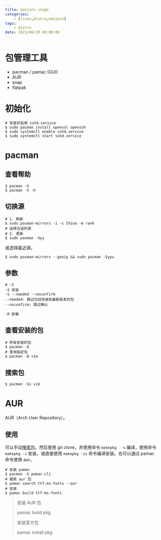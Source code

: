```yaml
---
title: manjaro usage
categories: 
	- [linux,distro,manjaro]
tags:
	- distro
date: 2023/06/20 00:00:00
---
```


# 包管理工具

- pacman / pamac (GUI)
- AUR
- snap
- flatpak

# 初始化

```shell
# 安装并启用 sshd.service
$ sudo pacman install openssl openssh
$ sudo systemctl enable sshd.service
$ sudo systemctl start sshd.service
```

# pacman

## 查看帮助

```shell
$ pacman -h
$ pacman -S -h
```

## 切换源

```shell
# 1. 刷新
$ sudo pacman-mirrors -i -c China -m rank
# 选择合适的源
# 2. 更新
$ sudo pacman -Syy
```

或选择最近源。

```shell
$ sudo pacman-mirrors --geoip && sudo pacman -Syyu
```

## 参数

```shell
# -S
-S 安装
-S --needed --noconfirm
--needed: 跳过已经安装到最新版本的包
--noconfirm: 跳过确认

-R 卸载
```

## 查看安装的包

```shell
# 所有安装的包
$ pacman -Q
# 查询指定包
$ pacman -Q vim
```

## 搜索包

```shell
$ pacman -Ss vim
```

# AUR

AUR（Arch User Repository）。

## 使用

可以手动[搜索包](https://aur.archlinux.org/packages)，然后使用 git clone，并使用命令 `makepkg  -s` 编译，使用命令 `makepkg -i` 安装，或直接使用 `makepkg -is` 命令编译安装。也可以通过 pamac 命令使用 aur。 

```shell
# 安装 pamac
$ pacman -S pamac-cli
# 搜索 aur 包
$ pamac search ttf-ms-fonts --aur
# 安装
$ pamac build ttf-ms-fonts 
```

> 安装 AUR 包
>
> pamac build pkg
>
> 安装官方包
>
> pamac install pkg 
